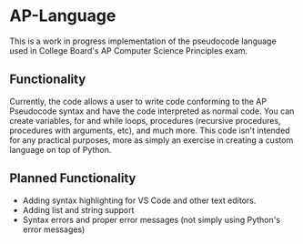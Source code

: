# AP-Language
This is a work in progress implementation of the pseudocode language used in College Board's AP Computer Science Principles exam. 

## Functionality
  Currently, the code allows a user to write code conforming to the AP Pseudocode syntax and have the code interpreted as normal
code. You can create variables, for and while loops, procedures (recursive procedures, procedures with arguments, etc), and much more.
This code isn't intended for any practical purposes, more as simply an exercise in creating a custom language on top of Python.

## Planned Functionality
  - Adding syntax highlighting for VS Code and other text editors.
  - Adding list and string support
  - Syntax errors and proper error messages (not simply using Python's error messages)
